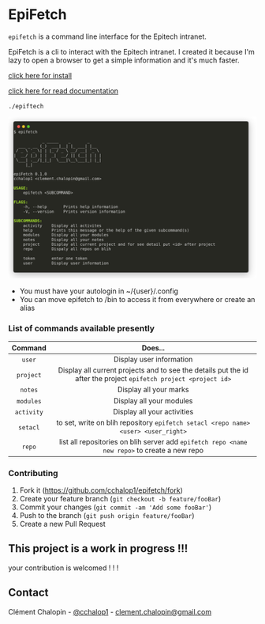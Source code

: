 # EpiFetch

`epifetch` is a command line interface for the Epitech intranet.

EpiFetch is a cli to interact with the Epitech intranet. I created it because I'm lazy to open a browser to get a simple information and it's much faster.

[click here for install](https://github.com/cchalop1/epiFetch/releases)

[click here for read documentation](https://cchalop1.github.io/epiFetch/#/)

```
./epiftech
```

![](epiFetch.png)

- You must have your autologin in ~/{user}/.config
- You can move epifetch to /bin to access it from everywhere or create an alias

### List of commands available presently

Command| Does...
:-----:|:-----:
`user`|Display user information
`project`|Display all current projects and to see the details put the id after the project `epifetch project <project id>`
`notes`|Display all your marks
`modules`|Display all your modules
`activity`|Display all your activities
`setacl`| to set, write on blih repository `epifetch setacl <repo name> <user> <user_right>`
`repo`| list all repositories on blih server add `epifetch repo <name new repo>` to create a new repo


### Contributing

1. Fork it (<https://github.com/cchalop1/epifetch/fork>)
2. Create your feature branch (`git checkout -b feature/fooBar`)
3. Commit your changes (`git commit -am 'Add some fooBar'`)
4. Push to the branch (`git push origin feature/fooBar`)
5. Create a new Pull Request

## This project is a work in progress !!!

your contribution is welcomed ! ! !

## Contact

Clément Chalopin - [@cchalop1](https://twitter.com/ChalopinClement) - clement.chalopin@gmail.com
